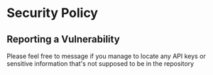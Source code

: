 # Security Policy

## Reporting a Vulnerability

Please feel free to message if you manage to locate any API keys or sensitive information that's not supposed to be in the repository
